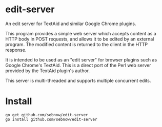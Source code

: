 edit-server
===========

An edit server for TextAid and similar Google Chrome plugins.

This program provides a simple web server which accepts content as
a HTTP body in POST requests, and allows it to be edited by an external
program. The modified content is returned to the client in the HTTP
response.

It is intended to be used as an "edit server" for browser plugins such
as Google Chrome's TextAid. This is a direct port of the Perl web server
provided by the TextAid plugin's author.

This server is multi-threaded and supports multiple concurrent edits.

Install
=======

	go get github.com/sebnow/edit-server
	go install github.com/sebnow/edit-server
